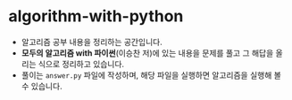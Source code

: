 # algorithm-with-python

- 알고리즘 공부 내용을 정리하는 공간입니다.
- __모두의 알고리즘 with 파이썬__(이승찬 저)에 있는 내용을 문제를 풀고 그 해답을 올리는 식으로 정리하고 있습니다.
- 풀이는 `answer.py` 파일에 작성하며, 해당 파일을 실행하면 알고리즘을 실행해 볼 수 있습니다.